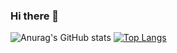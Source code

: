 ### Hi there 👋

<!--
**Lxy-eth/Lxy-eth** is a ✨ _special_ ✨ repository because its `README.md` (this file) appears on your GitHub profile.

Here are some ideas to get you started:


- 🔭 I’m currently working on ...
- 🌱 I’m currently learning ...
- 👯 I’m looking to collaborate on ...
- 🤔 I’m looking for help with ...
- 💬 Ask me about ...
- 📫 How to reach me: ...
- 😄 Pronouns: ...
- ⚡ Fun fact: ...
-->



![Anurag's GitHub stats](https://github-readme-stats.vercel.app/api?username=Lxy-eth&show_icons=true&theme=radical)
[![Top Langs](https://github-readme-stats.vercel.app/api/top-langs/?username=Lxy-eth&layout=donut)](https://github.com/Lxy-eth/github-readme-stats)
